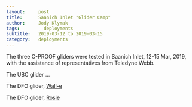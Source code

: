 ```yaml
---
layout:     post
title:      Saanich Inlet "Glider Camp"
author:     Jody Klymak
tags: 		  deployments
subtitle:  	2019-03-12 to 2019-03-15
category:   deployments
---
```


The three C-PROOF gliders were tested in Saanich Inlet, 12-15 Mar, 2019, with
the assistance of representatives from Teledyne Webb.  

The UBC glider ...

The DFO glider, [Wall-e](/platforms/Walle.html)

The DFO glider, [Rosie](/platforms/Rosie.html)
